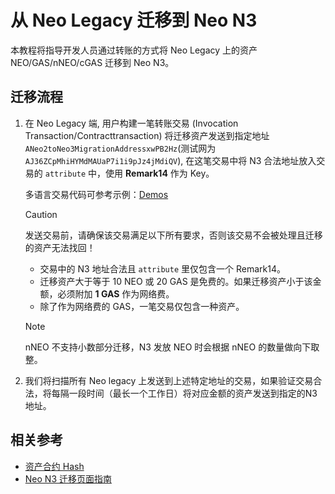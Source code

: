 # 从 Neo Legacy 迁移到 Neo N3

本教程将指导开发人员通过转账的方式将 Neo Legacy 上的资产 NEO/GAS/nNEO/cGAS 迁移到 Neo N3。

## 迁移流程

1. 在 Neo Legacy 端, 用户构建一笔转账交易 (Invocation Transaction/Contracttransaction) 将迁移资产发送到指定地址 `ANeo2toNeo3MigrationAddressxwPB2Hz`(测试网为`AJ36ZCpMhiHYMdMAUaP7i1i9pJz4jMdiQV`), 在这笔交易中将 N3 合法地址放入交易的 `attribute` 中，使用 **Remark14** 作为 Key。

   多语言交易代码可参考示例：[Demos](https://github.com/neo-ngd/sdkDemo)

   > [!Caution]
   >
   > 发送交易前，请确保该交易满足以下所有要求，否则该交易不会被处理且迁移的资产无法找回！
   >
   > - 交易中的 N3 地址合法且 `attribute` 里仅包含一个 Remark14。
   > - 迁移资产大于等于 10 NEO 或 20 GAS 是免费的。如果迁移资产小于该金额，必须附加 **1 GAS** 作为网络费。 
   > - 除了作为网络费的 GAS，一笔交易仅包含一种资产。

   > [!Note]
   >
   > nNEO 不支持小数部分迁移，N3 发放 NEO 时会根据 nNEO 的数量做向下取整。

2. 我们将扫描所有 Neo legacy 上发送到上述特定地址的交易，如果验证交易合法，将每隔一段时间（最长一个工作日）将对应金额的资产发送到指定的N3 地址。

## 相关参考

- [资产合约 Hash](https://github.com/neo-ngd/sdkDemo/blob/master/contracthash.md)
- [Neo N3 迁移页面指南](migration-guide.md)
